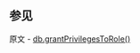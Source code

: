 ## 参见

原文 - [db.grantPrivilegesToRole()]( https://docs.mongodb.com/manual/reference/method/db.grantPrivilegesToRole/ )


